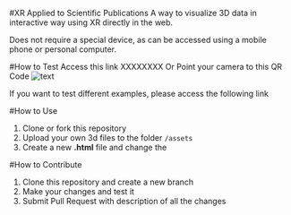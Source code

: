 #XR Applied to Scientific Publications
A way to visualize 3D data in interactive way using XR directly in the web.

Does not require a special device, as can be accessed using a mobile phone or personal computer.


#How to Test
Access this link XXXXXXXX
Or Point your camera to this QR Code
![text](https://...AnyImage.png)

If you want to test different examples, please access the following link 

#How to Use
1. Clone or fork this repository
1. Upload your own 3d files to the folder  `/assets`
1. Create a new **.html** file  and change the 

#How to Contribute
1. Clone this repository and create a new branch
1. Make your changes and test it
1. Submit Pull Request with description of all the changes
